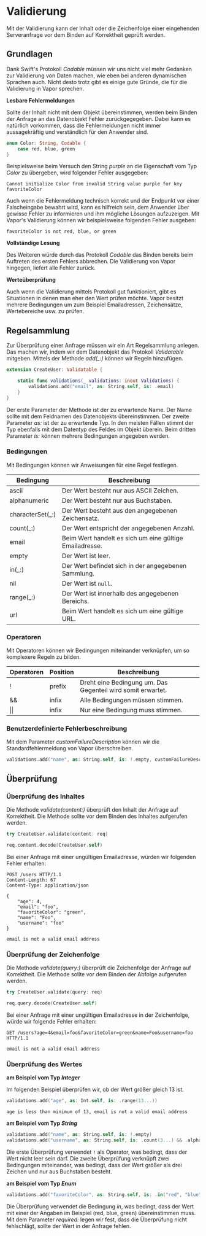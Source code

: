 # Validierung

Mit der Validierung kann der Inhalt oder die Zeichenfolge einer eingehenden Serveranfrage vor dem Binden auf Korrektheit geprüft werden.

## Grundlagen 

Dank Swift's Protokoll _Codable_ müssen wir uns nicht viel mehr Gedanken zur Validierung von Daten machen, wie eben bei anderen dynamischen Sprachen auch. Nicht desto trotz gibt es einige gute Gründe, die für die Validierung in Vapor sprechen.

**Lesbare Fehlermeldungen**

Sollte der Inhalt nicht mit dem Objekt übereinstimmen, werden beim Binden der Anfrage an das Datenobjekt Fehler zurückgegegeben. Dabei kann es natürlich vorkommen, dass die Fehlermeldungen nicht immer aussagekräftig und verständlich für den Anwender sind.

```swift
enum Color: String, Codable {
    case red, blue, green
}
```

Beispielsweise beim Versuch den String *purple* an die Eigenschaft vom Typ *Color* zu übergeben, wird folgender Fehler ausgegeben:

```
Cannot initialize Color from invalid String value purple for key favoriteColor
```

Auch wenn die Fehlermeldung technisch korrekt und der Endpunkt vor einer Falscheingabe bewahrt wird, kann es hilfreich sein, dem Anwender über gewisse Fehler zu informieren und ihm mögliche Lösungen aufzuzeigen. Mit Vapor's Validierung können wir beispielsweise folgenden Fehler ausgeben:

```
favoriteColor is not red, blue, or green
```

**Vollständige Lesung**

Des Weiteren würde durch das Protokoll _Codable_ das Binden bereits beim Auftreten des ersten Fehlers abbrechen. Die Validierung von Vapor hingegen, liefert alle Fehler zurück.

**Werteüberprüfung**

Auch wenn die Validierung mittels Protokoll gut funktioniert, gibt es Situationen in denen man eher den Wert prüfen möchte. Vapor besitzt mehrere Bedingungen um zum Beispiel Emailadressen, Zeichensätze, Wertebereiche usw. zu prüfen.

## Regelsammlung

Zur Überprüfung einer Anfrage müssen wir ein Art Regelsammlung anlegen. Das machen wir, indem wir dem Datenobjekt das Protokoll *Validatable* mitgeben. Mittels der Methode *add(_:)* können wir Regeln hinzufügen.

```swift
extension CreateUser: Validatable {

    static func validations(_ validations: inout Validations) {
        validations.add("email", as: String.self, is: .email)
    }
}
```

Der erste Parameter der Methode ist der zu erwartende Name. Der Name sollte mit dem Feldnamen des Datenobjekts übereinstimmen. Der zweite Parameter _as:_ ist der zu erwartende Typ. In den meisten Fällen stimmt der Typ ebenfalls mit dem Datentyp des Feldes im Objekt überein. Beim dritten Parameter _is:_ können mehrere Bedingungen angegeben werden.

### Bedingungen

Mit Bedingungen können wir Anweisungen für eine Regel festlegen.

|Bedingung       |Beschreibung                                           |
|----------------|-------------------------------------------------------|
|ascii           |Der Wert besteht nur aus ASCII Zeichen.                |
|alphanumeric    |Der Wert besteht nur aus Buchstaben.                   |
|characterSet(_:)|Der Wert besteht aus den angegebenen Zeichensatz.      |
|count(_:)       |Der Wert entspricht der angegebenen Anzahl.            |
|email           |Beim Wert handelt es sich um eine gültige Emailadresse.|
|empty           |Der Wert ist leer.                                     |
|in(_:)          |Der Wert befindet sich in der angegebenen Sammlung.    |
|nil             |Der Wert ist `null`.                                   |
|range(_:)       |Der Wert ist innerhalb des angegebenen Bereichs.       |
|url             |Beim Wert handelt es sich um eine gültige URL.         |

### Operatoren

Mit Operatoren können wir Bedingungen miteinander verknüpfen, um so komplexere Regeln zu bilden.

|Operatoren|Position|Beschreibung                                               |
|----------|--------|-----------------------------------------------------------|
|!         |prefix  |Dreht eine Bedingung um. Das Gegenteil wird somit erwartet.|
|&&        |infix   |Alle Bedingungen müssen stimmen.                           |
|\|\|      |infix   |Nur eine Bedingung muss stimmen.                           |

### Benutzerdefinierte Fehlerbeschreibung

Mit dem Parameter _customFailureDescription_ können wir die Standardfehlermeldung von Vapor überschreiben.

```swift
validations.add("name", as: String.self, is: !.empty, customFailureDescription: "Provided name is empty!")
```

## Überprüfung

### Überprüfung des Inhaltes

Die Methode *validate(content:)* überprüft den Inhalt der Anfrage auf Korrektheit. Die Methode sollte vor dem Binden des Inhaltes aufgerufen werden.

```swift
try CreateUser.validate(content: req)

req.content.decode(CreateUser.self)
```

Bei einer Anfrage mit einer ungültigen Emailadresse, würden wir folgenden Fehler erhalten:

```http
POST /users HTTP/1.1
Content-Length: 67
Content-Type: application/json

{
    "age": 4,
    "email": "foo",
    "favoriteColor": "green",
    "name": "Foo",
    "username": "foo"
}
```

```
email is not a valid email address
```

### Überprüfung der Zeichenfolge

Die Methode *validate(query:)* überprüft die Zeichenfolge der Anfrage auf Korrektheit. Die Methode sollte vor dem Binden der Abfolge aufgerufen werden.

```swift
try CreateUser.validate(query: req)

req.query.decode(CreateUser.self)
```

Bei einer Anfrage mit einer ungültigen Emailadresse in der Zeichenfolge, würde wir folgende Fehler erhalten:

```http
GET /users?age=4&email=foo&favoriteColor=green&name=Foo&username=foo HTTP/1.1

```

```
email is not a valid email address
```

### Überprüfung des Wertes


**am Beispiel vom Typ *Integer***

Im folgenden Beispiel überprüfen wir, ob der Wert größer gleich 13 ist.

```swift
validations.add("age", as: Int.self, is: .range(13...))
```

```
age is less than minimum of 13, email is not a valid email address
```

**am Beispiel vom Typ *String***

```swift
validations.add("name", as: String.self, is: !.empty)
validations.add("username", as: String.self, is: .count(3...) && .alphanumeric)
```

Die erste Überprüfung verwendet `!` als Operator, was bedingt, dass der Wert nicht leer sein darf. Die zweite Überprüfung verknüpft zwei Bedingungen miteinander, was bedingt, dass der Wert größer als drei Zeichen und nur aus Buchstaben besteht.

**am Beispiel vom Typ *Enum***

```swift
validations.add("favoriteColor", as: String.self, is: .in("red", "blue", "green"), required: false)
```

Die Überprüfung verwendet die Bedingung *in*, was bedingt, dass der Wert mit einer der Angaben im Beispiel (red, blue, green) übereinstimmen muss. Mit dem Parameter *required:* legen wir fest, dass die Überprüfung nicht fehlschlägt, sollte der Wert in der Anfrage fehlen.
